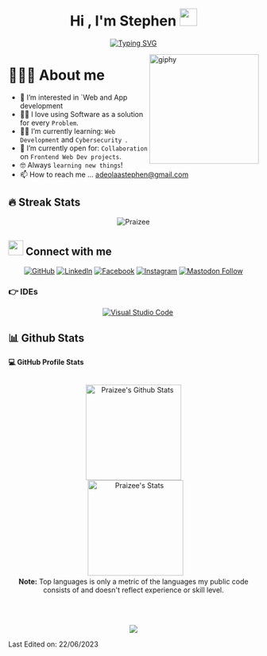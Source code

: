 <h1 align="center">Hi , I'm Stephen <img src="https://media.giphy.com/media/hvRJCLFzcasrR4ia7z/giphy.gif" width="35"></h1>
<!-- <img src="https://camo.githubusercontent.com/62da68eb62b1e5f175f7d1f0191dd89a653d7908feb22d37d4a0ab07365d6791/68747470733a2f2f6d656469612e67697068792e636f6d2f6d656469612f4d3967624264396e6244724f5475314d71782f67697068792e676966"> -->
<p align="center">
<a href="https://git.io/typing-svg"><img src="https://readme-typing-svg.demolab.com?font=Fira+Code&pause=1000&center=true&width=435&lines=A+Frontend+Web+Developer+%F0%9F%A7%91%F0%9F%8F%BD%E2%80%8D%F0%9F%92%BB;Computer+Science+student+%F0%9F%92%BB;Software+Engineer+%F0%9F%9B%A0%EF%B8%8F;Always+learning+new+things+%F0%9F%A4%93" alt="Typing SVG" /></a>
</p>
 
<img align='right' src="https://media.giphy.com/media/M9gbBd9nbDrOTu1Mqx/giphy.gif" width="220" alt="giphy">

# 💁🏽‍♂️  About me
- 👀 I’m interested in `Web and App development
- :technologist: I love using Software as a solution for every `Problem`.
- :student: I’m currently learning: `Web Development` and `Cybersecurity `.
- 💞️ I’m currently open for: `Collaboration` on `Frontend Web Dev projects`.
- :nerd_face: Always `learning new things`!
- 📫 How to reach me ... adeolaastephen@gmail.com
<!-- and +2349028923853 --> 
<!-- - :computer: I am a creative programmer mainly at `Sketching` and `Machine Learning`. -->
<!-- - :school: I am pursuing `Engineering` @ Sairam Engineering College -->
<!-- - :trophy: An upcoming `Youtuber` -->
<!-- - :thinking: I’m currently open for: `An Colabration` or a new `Project work`. -->


## 🔥 Streak Stats
<p align="center">
	<img src="https://github-readme-streak-stats.herokuapp.com/?user=Praizee&theme=algolia" alt="Praizee">
<!--   <img src="https://github.com/Praizee/Praizee/assets/89282358/115fa7a8-4047-445d-b11e-66947fd5f285" alt="Praizee"> -->

<!--   [![GitHub Streak](https://streak-stats.demolab.com?user=Praizee&theme=algolia&type=png)](https://git.io/streak-stats) -->
<!--   <img src="https://github-readme-streak-stats.herokuapp.com/?user=MRMYSTERY003&theme=algolia" alt="MRMYSTERY003" /> -->
</p>



## <img src="https://media.giphy.com/media/iY8CRBdQXODJSCERIr/giphy.gif" width="30px"> Connect with me
<p align="center">
	<a href="https://github.com/Praizee"><img src="https://img.shields.io/badge/GitHub-%23121011.svg?style=plastic&logo=GitHub&logoColor=white" alt="GitHub"/></a>
	<a href="https://www.linkedin.com/in/stephen-adeniji/"><img src="https://img.shields.io/badge/LinkedIn-%230A66C2.svg?style=plastic&logo=linkedin&logoColor=white" alt="LinkedIn"/></a>
	<a href="https://www.facebook.com/steve.ade1407/"><img src="https://img.shields.io/badge/Facebook-%231877F2.svg?style=plastic&logo=facebook&logoColor=white" alt="Facebook"/></a>
	<a href="https://www.instagram.com/steve_ade14/"><img src="https://img.shields.io/badge/Instagram-%23E4405F.svg?plastic&logo=Instagram&logoColor=white" alt="Instagram"/></a>
  <a href="https://twitter.com/steve_ade1407"><img alt="Mastodon Follow" src="https://img.shields.io/badge/Twitter-%231DA1F2.svg?style=plastic&logo=Twitter&logoColor=white"></a>
</p>


### 👉 IDEs
 
<p align="center">
  &emsp;
    <a href="#"><img alt="Visual Studio Code" src="https://img.shields.io/badge/Visual%20Studio%20Code-0078d7.svg?style=plastic&logo=visual-studio-code&logoColor=white"></a>
</p>

## 📊 Github Stats

  <summary><b>💻 GitHub Profile Stats</b></summary>
  <br/>
  <p align="center">
    <a href="https://github.com/anuraghazra/github-readme-stats"><img alt="Praizee's Github Stats" src="https://github-readme-stats.vercel.app/api?username=Praizee&show_icons=true&count_private=true&theme=algolia" height="192px"/></a>
<br/>
  &nbsp;
	  <img src="https://github-readme-stats.vercel.app/api/top-langs?username=Praizee&langs_count=10&show_icons=true&locale=en&layout=compact&theme=algolia" alt="Praizee's Stats" height="192px"/>
  <br/>
  <b>Note:</b> Top languages is only a metric of the languages my public code consists of and doesn't reflect experience or skill level.
  </p>
  
<br/>
<br/>

<p align="center">
<a href="https://hits.seeyoufarm.com"><img src="https://hits.seeyoufarm.com/api/count/incr/badge.svg?url=https%3A%2F%2Fgithub.com%2FPraizee&count_bg=%2379C83D&title_bg=%23555555&icon=&icon_color=%23E7E7E7&title=Profile-Hits&edge_flat=false"/></a>
</p>

Last Edited on: 22/06/2023
<!-- Last Edited on: 13/06/2023 -->

<!-- https://streak-stats.demolab.com/demo/ -->
<!-- https://hits.seeyoufarm.com/ -->
<!-- https://readme-typing-svg.demolab.com/demo/ -->
<!-- https://github-profile-trophy.vercel.app/?username=Praizee -->
<!-- https://shields.io/ -->
<!-- <a href="https://git.io/typing-svg"><img src="https://readme-typing-svg.demolab.com?font=Fira+Code&pause=1000&center=true&width=435&lines=A+Frontend+Web+Developer+%F0%9F%A7%91%F0%9F%8F%BD%E2%80%8D%F0%9F%92%BB;Computer+Science+student+%F0%9F%92%BB;Software+Engineer+%F0%9F%9B%A0%EF%B8%8F;Always+learning+new+things+%F0%9F%A4%93" alt="Typing SVG" /></a> -->

<!---
Praizee/Praizee is a ✨ special ✨ repository because its `README.md` (this file) appears on your GitHub profile.
You can click the Preview link to take a look at your changes.
--->

